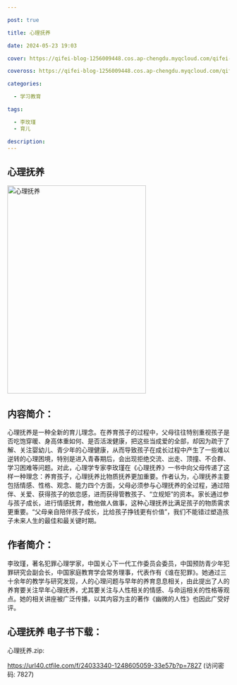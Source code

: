 ```yaml
---

post: true

title: 心理抚养

date: 2024-05-23 19:03

cover: https://qifei-blog-1256009448.cos.ap-chengdu.myqcloud.com/qifei-blog/6615029e68eb9357131e21ce.jpg

coveross: https://qifei-blog-1256009448.cos.ap-chengdu.myqcloud.com/qifei-blog/6615029e68eb9357131e21ce.jpg

categories:

  - 学习教育

tags:

  - 李玫瑾
  - 育儿

description:
---
```


## 心理抚养
<img alt="心理抚养 " class="aligncenter loading" data-was-processed="true" decoding="async" fetchpriority="high" height="471" src="https://qifei-blog-1256009448.cos.ap-chengdu.myqcloud.com/qifei-blog/6615029e68eb9357131e21ce.jpg" style="cursor: zoom-in;" width="314"/>

## 内容简介：

心理抚养是一种全新的育儿理念。在养育孩子的过程中，父母往往特别重视孩子是否吃饱穿暖、身高体重如何、是否活泼健康，把这些当成爱的全部，却因为疏于了解、关注婴幼儿、青少年的心理健康，从而导致孩子在成长过程中产生了一些难以逆转的心理困境，特别是进入青春期后，会出现拒绝交流、出走、顶撞、不合群、学习困难等问题。对此，心理学专家李玫瑾在《心理抚养》一书中向父母传递了这样一种理念：养育孩子，心理抚养比物质抚养更加重要。作者认为，心理抚养主要包括情感、性格、观念、能力四个方面，父母必须参与心理抚养的全过程，通过陪伴、关爱、获得孩子的依恋感，进而获得管教孩子、“立规矩”的资本。家长通过参与孩子成长，进行情感抚育，教他做人做事，这种心理抚养比满足孩子的物质需求更重要。“父母亲自陪伴孩子成长，比给孩子挣钱更有价值”，我们不能错过塑造孩子未来人生的最佳和最关键时期。

## 作者简介：

李玫瑾，著名犯罪心理学家，中国关心下一代工作委员会委员，中国预防青少年犯罪研究会副会长，中国家庭教育学会常务理事，代表作有《谁在犯罪》。她通过三十余年的教学与研究发现，人的心理问题与早年的养育息息相关，由此提出了人的养育要关注早年心理抚养，尤其要关注与人性相关的情感、与命运相关的性格等观点。她的相关讲座被广泛传播，以其内容为主的著作《幽微的人性》也因此广受好评。

## 心理抚养 电子书下载：
心理抚养.zip: 

https://url40.ctfile.com/f/24033340-1248605059-33e57b?p=7827 (访问密码: 7827)
